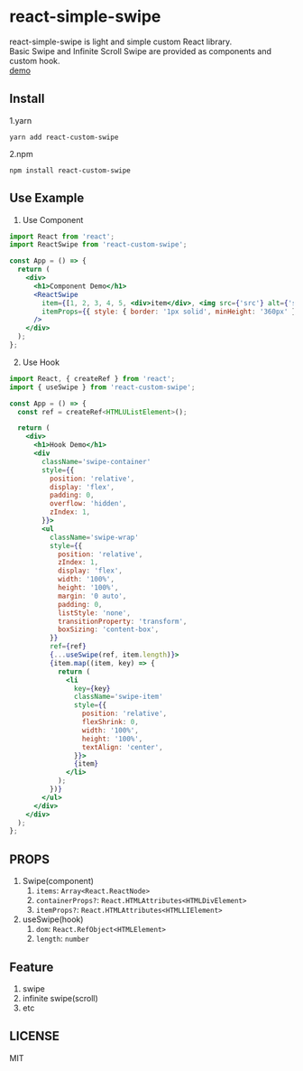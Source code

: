 # react-simple-swipe

react-simple-swipe is light and simple custom React library.  
Basic Swipe and Infinite Scroll Swipe are provided as components and custom hook.  
[demo](https://yoonjonglyu.github.io/react-custom-swipe/)  

## Install

1.yarn

```shell
yarn add react-custom-swipe
```

2.npm

```shell
npm install react-custom-swipe
```

## Use Example

1. Use Component

```jsx
import React from 'react';
import ReactSwipe from 'react-custom-swipe';

const App = () => {
  return (
    <div>
      <h1>Component Demo</h1>
      <ReactSwipe
        item={[1, 2, 3, 4, 5, <div>item</div>, <img src={'src'} alt={'src'} />]}
        itemProps={{ style: { border: '1px solid', minHeight: '360px' } }}
      />
    </div>
  );
};
```

2. Use Hook

```jsx
import React, { createRef } from 'react';
import { useSwipe } from 'react-custom-swipe';

const App = () => {
  const ref = createRef<HTMLUListElement>();

  return (
    <div>
      <h1>Hook Demo</h1>
      <div
        className='swipe-container'
        style={{
          position: 'relative',
          display: 'flex',
          padding: 0,
          overflow: 'hidden',
          zIndex: 1,
        }}>
        <ul
          className='swipe-wrap'
          style={{
            position: 'relative',
            zIndex: 1,
            display: 'flex',
            width: '100%',
            height: '100%',
            margin: '0 auto',
            padding: 0,
            listStyle: 'none',
            transitionProperty: 'transform',
            boxSizing: 'content-box',
          }}
          ref={ref}
          {...useSwipe(ref, item.length)}>
          {item.map((item, key) => {
            return (
              <li
                key={key}
                className='swipe-item'
                style={{
                  position: 'relative',
                  flexShrink: 0,
                  width: '100%',
                  height: '100%',
                  textAlign: 'center',
                }}>
                {item}
              </li>
            );
          })}
        </ul>
      </div>
    </div>
  );
};
```

## PROPS

1. Swipe(component)
   1. `items`: `Array<React.ReactNode>`
   2. `containerProps?`: `React.HTMLAttributes<HTMLDivElement>`
   3. `itemProps?`: `React.HTMLAttributes<HTMLLIElement>`
2. useSwipe(hook)
   1. `dom`: `React.RefObject<HTMLElement>`
   2. `length`: `number`

## Feature

1. swipe
2. infinite swipe(scroll)
3. etc

## LICENSE

MIT
